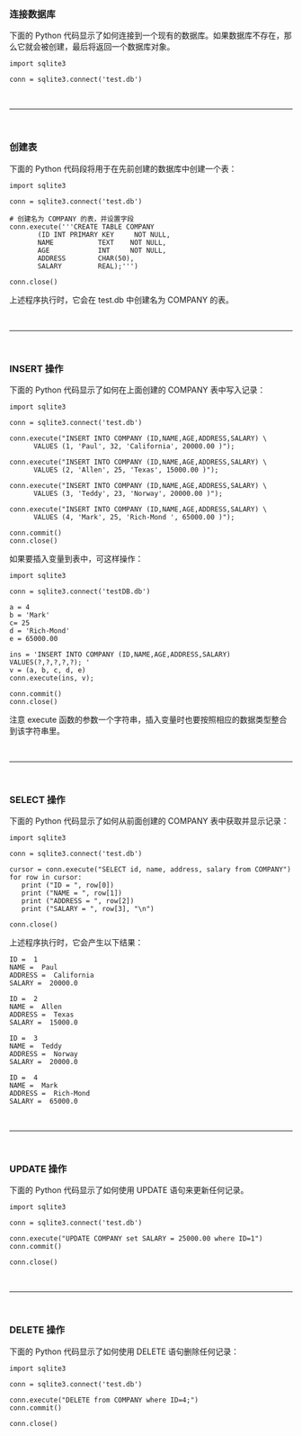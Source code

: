 ### 连接数据库

下面的 Python 代码显示了如何连接到一个现有的数据库。如果数据库不存在，那么它就会被创建，最后将返回一个数据库对象。
```
import sqlite3

conn = sqlite3.connect('test.db')
```

<br>
<hr>
<br>


### 创建表

下面的 Python 代码段将用于在先前创建的数据库中创建一个表：
```
import sqlite3

conn = sqlite3.connect('test.db')

# 创建名为 COMPANY 的表，并设置字段
conn.execute('''CREATE TABLE COMPANY
       (ID INT PRIMARY KEY     NOT NULL,
       NAME           TEXT    NOT NULL,
       AGE            INT     NOT NULL,
       ADDRESS        CHAR(50),
       SALARY         REAL);''')

conn.close()
```
上述程序执行时，它会在 test.db 中创建名为 COMPANY 的表。

<br>
<hr>
<br>


### INSERT 操作

下面的 Python 代码显示了如何在上面创建的 COMPANY 表中写入记录：
```
import sqlite3

conn = sqlite3.connect('test.db')

conn.execute("INSERT INTO COMPANY (ID,NAME,AGE,ADDRESS,SALARY) \
      VALUES (1, 'Paul', 32, 'California', 20000.00 )");

conn.execute("INSERT INTO COMPANY (ID,NAME,AGE,ADDRESS,SALARY) \
      VALUES (2, 'Allen', 25, 'Texas', 15000.00 )");

conn.execute("INSERT INTO COMPANY (ID,NAME,AGE,ADDRESS,SALARY) \
      VALUES (3, 'Teddy', 23, 'Norway', 20000.00 )");

conn.execute("INSERT INTO COMPANY (ID,NAME,AGE,ADDRESS,SALARY) \
      VALUES (4, 'Mark', 25, 'Rich-Mond ', 65000.00 )");

conn.commit()
conn.close()
```

如果要插入变量到表中，可这样操作：
```
import sqlite3

conn = sqlite3.connect('testDB.db')

a = 4
b = 'Mark'
c= 25
d = 'Rich-Mond'
e = 65000.00

ins = 'INSERT INTO COMPANY (ID,NAME,AGE,ADDRESS,SALARY) VALUES(?,?,?,?,?); '
v = (a, b, c, d, e)
conn.execute(ins, v);

conn.commit()
conn.close()
```
注意 execute 函数的参数一个字符串，插入变量时也要按照相应的数据类型整合到该字符串里。

<br>
<hr>
<br>

### SELECT 操作

下面的 Python 代码显示了如何从前面创建的 COMPANY 表中获取并显示记录：
```
import sqlite3

conn = sqlite3.connect('test.db')

cursor = conn.execute("SELECT id, name, address, salary from COMPANY")
for row in cursor:
   print ("ID = ", row[0])
   print ("NAME = ", row[1])
   print ("ADDRESS = ", row[2])
   print ("SALARY = ", row[3], "\n")
   
conn.close()
```

上述程序执行时，它会产生以下结果：
```
ID =  1
NAME =  Paul
ADDRESS =  California
SALARY =  20000.0

ID =  2
NAME =  Allen
ADDRESS =  Texas
SALARY =  15000.0

ID =  3
NAME =  Teddy
ADDRESS =  Norway
SALARY =  20000.0

ID =  4
NAME =  Mark
ADDRESS =  Rich-Mond
SALARY =  65000.0
```

<br>
<hr>
<br>

### UPDATE 操作

下面的 Python 代码显示了如何使用 UPDATE 语句来更新任何记录。
```
import sqlite3

conn = sqlite3.connect('test.db')

conn.execute("UPDATE COMPANY set SALARY = 25000.00 where ID=1")
conn.commit()
   
conn.close()
```

<br>
<hr>
<br>

### DELETE 操作

下面的 Python 代码显示了如何使用 DELETE 语句删除任何记录：
```
import sqlite3

conn = sqlite3.connect('test.db')

conn.execute("DELETE from COMPANY where ID=4;")
conn.commit()
   
conn.close()
```
